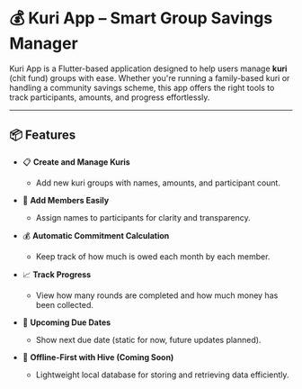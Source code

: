 # 💰 Kuri App – Smart Group Savings Manager

Kuri App is a Flutter-based application designed to help users manage **kuri** (chit fund) groups with ease. Whether you're running a family-based kuri or handling a community savings scheme, this app offers the right tools to track participants, amounts, and progress effortlessly.

---

## 📦 Features

- 📋 **Create and Manage Kuris**
  - Add new kuri groups with names, amounts, and participant count.
  
- 👥 **Add Members Easily**
  - Assign names to participants for clarity and transparency.
  
- 💰 **Automatic Commitment Calculation**
  - Keep track of how much is owed each month by each member.

- 📈 **Track Progress**
  - View how many rounds are completed and how much money has been collected.

- 📆 **Upcoming Due Dates**
  - Show next due date (static for now, future updates planned).

- 🧠 **Offline-First with Hive (Coming Soon)**
  - Lightweight local database for storing and retrieving data efficiently.
